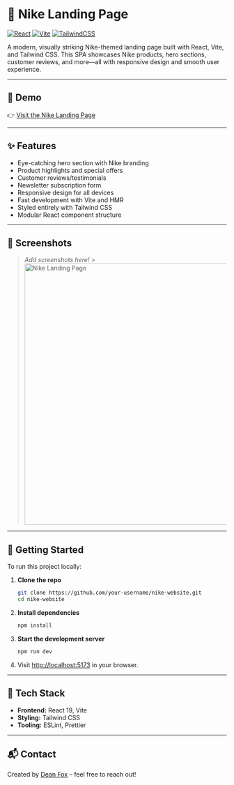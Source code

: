 # 👟 Nike Landing Page

[![React](https://img.shields.io/badge/React-19.0.0-blue?logo=react&style=flat-square)](https://react.dev/) [![Vite](https://img.shields.io/badge/Built%20with-Vite-6.1.0-646CFF?logo=vite&style=flat-square)](https://vitejs.dev/) [![TailwindCSS](https://img.shields.io/badge/Styled%20with-TailwindCSS-38B2AC?logo=tailwindcss&style=flat-square)](https://tailwindcss.com/)

A modern, visually striking Nike-themed landing page built with React, Vite, and Tailwind CSS. This SPA showcases Nike products, hero sections, customer reviews, and more—all with responsive design and smooth user experience.

---

## 🚀 Demo

👉 [Visit the Nike Landing Page](https://nike-website-dupe.vercel.app/)

---

## ✨ Features

- Eye-catching hero section with Nike branding
- Product highlights and special offers
- Customer reviews/testimonials
- Newsletter subscription form
- Responsive design for all devices
- Fast development with Vite and HMR
- Styled entirely with Tailwind CSS
- Modular React component structure

---

## 📸 Screenshots

> _Add screenshots here!_ > <img src="./public/screenshot-home.png" width="600" alt="Nike Landing Page" />

---

## 🚀 Getting Started

To run this project locally:

1. **Clone the repo**
   ```bash
   git clone https://github.com/your-username/nike-website.git
   cd nike-website
   ```
2. **Install dependencies**
   ```bash
   npm install
   ```
3. **Start the development server**
   ```bash
   npm run dev
   ```
4. Visit [http://localhost:5173](http://localhost:5173) in your browser.

---

## 🧰 Tech Stack

- **Frontend:** React 19, Vite
- **Styling:** Tailwind CSS
- **Tooling:** ESLint, Prettier

---

## 📬 Contact

Created by [Dean Fox](https://github.com/deanfoxcd) – feel free to reach out!
